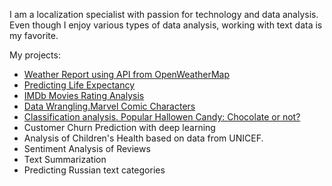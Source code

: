 I am a localization specialist with passion for technology and data analysis. Even though I enjoy various types of data analysis, working with text data is my favorite. 

My projects:
- [Weather Report using API from OpenWeatherMap](https://github.com/natacasey/Introduction-to-Programming-Python-)
- [Predicting Life Expectancy](https://github.com/natacasey/Statistics-with-R)
- [IMDb Movies Rating Analysis](https://github.com/natacasey/Exploratory-Data-Analysis)
- [Data Wrangling.Marvel Comic Characters](https://github.com/natacasey/Data-Wrangling)
- [Classification analysis. Popular Hallowen Candy: Chocolate or not?](https://github.com/natacasey/Data_Mining_Case_Study)
- Customer Churn Prediction with deep learning
- Analysis of Children's Health based on data from UNICEF.
- Sentiment Analysis of Reviews
- Text Summarization
- Predicting Russian text categories



